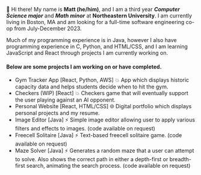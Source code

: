 👋 Hi there! My name is **Matt (he/him)**, and I am a third year ***Computer Science major*** and ***Math minor*** at **Northeastern University**. I am currently living in Boston, MA and am looking for a full-time software engineering co-op from July-December 2023.

Much of my programming experience is in Java, however I also have programming experience in C, Python, and HTML/CSS, and I am learning JavaScript and React through projects I am currently working on.

#### Below are some projects I am working on or have completed.
* Gym Tracker App [React, Python, AWS] 💥 App which displays historic capacity data and helps students decide when to hit the gym.
* Checkers (WIP) [React] 💥 Checkers game that will eventually support the user playing against an AI opponent.
* Personal Website [React, HTML/CSS] 🌐 Digital portfolio which displays personal projects and my resume.
* Image Editor [Java] ⚡ Simple image editor allowing user to apply various filters and effects to images. (code available on request)
* Freecell Solitaire [Java] ⚡ Text-based freecell solitaire game. (code available on request)
* Maze Solver [Java] ⚡ Generates a random maze that a user can attempt to solve. Also shows the correct path in either a depth-first or breadth-first search, animating the search process. (code available on request)

<!--
**mattkeefer/mattkeefer** is a ✨ _special_ ✨ repository because its `README.md` (this file) appears on your GitHub profile.

Here are some ideas to get you started:

- 🔭 I’m currently working on ...
- 🌱 I’m currently learning ...
- 👯 I’m looking to collaborate on ...
- 🤔 I’m looking for help with ...
- 💬 Ask me about ...
- 📫 How to reach me: ...
- 😄 Pronouns: ...
- ⚡ Fun fact: ...
💥🌐🪐🌟🔥💡

-->
